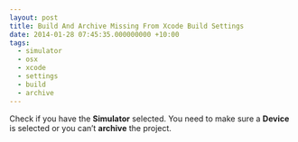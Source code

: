 ```yaml
---
layout: post
title: Build And Archive Missing From Xcode Build Settings
date: 2014-01-28 07:45:35.000000000 +10:00
tags:
  - simulator
  - osx
  - xcode
  - settings
  - build
  - archive
---
```

Check if you have the **Simulator** selected. You need to make sure a **Device** is selected or you can’t **archive** the project.
